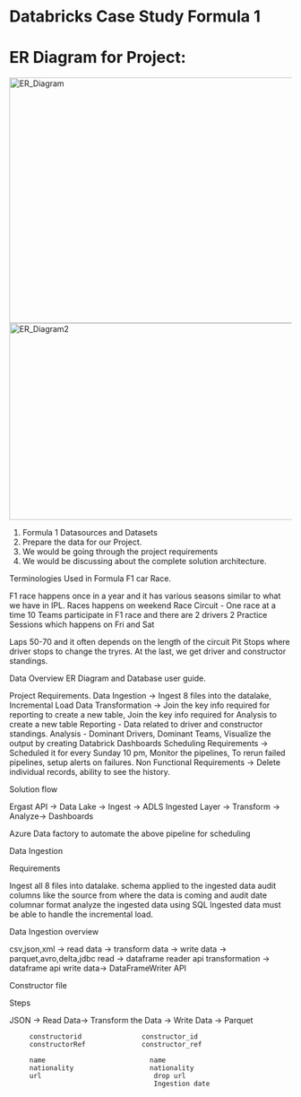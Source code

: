 # Databricks Case Study Formula 1


# ER Diagram for Project:

<img width="1006" height="438" alt="ER_Diagram" src="https://github.com/user-attachments/assets/07048b1c-c5e9-43c2-ac18-4e538a789f43" />

<img width="1157" height="351" alt="ER_Diagram2" src="https://github.com/user-attachments/assets/b48e466d-7e01-4e3a-9eec-41d812df5a31" />




1) Formula 1 Datasources and Datasets
2) Prepare the data for our Project.
3) We would be going through the project requirements
4) We would be discussing about the complete solution architecture.

Terminologies Used in Formula F1 car Race.

F1 race happens once in a year and it has various seasons similar to what we have in IPL.
Races happens on weekend
Race Circuit - One race at a time
 10 Teams participate in F1 race and there are 2 drivers
2 Practice Sessions  which happens on Fri and Sat

Laps 50-70 and it often depends on the length of the circuit
Pit Stops where driver stops to change the tryres.
At the last, we get driver and constructor standings.

Data Overview
ER Diagram and Database user guide.

Project Requirements.
Data Ingestion -> Ingest 8 files into the datalake, Incremental Load
Data Transformation -> Join the key info required for reporting to create a new table, Join the key info required for Analysis to create a new table
Reporting -  Data related to driver and constructor standings.
Analysis - Dominant Drivers, Dominant Teams, Visualize the output by creating Databrick Dashboards
Scheduling Requirements -> Scheduled it for every Sunday 10 pm, Monitor the pipelines, To rerun failed pipelines, setup alerts on failures.
Non Functional Requirements -> Delete individual records, ability to see the history.

Solution flow

Ergast API -> Data Lake -> Ingest -> ADLS Ingested Layer -> Transform -> Analyze-> Dashboards

Azure Data factory to automate the above pipeline for scheduling

Data Ingestion

Requirements

Ingest all 8 files into datalake.
schema applied to the ingested data
audit columns like the source from where the data is coming and audit date
columnar format
analyze the ingested data using SQL
Ingested data must be able to handle the incremental load.

Data Ingestion overview

csv,json,xml -> read data -> transform data -> write data -> parquet,avro,delta,jdbc
read -> dataframe reader api
transformation -> dataframe api 
write data-> DataFrameWriter API


Constructor file

Steps

JSON -> Read Data-> Transform the Data -> Write Data -> Parquet
         


         constructorid               constructor_id
         constructorRef              constructor_ref

         name                          name
         nationality                   nationality
         url                            drop url
                                        Ingestion date



